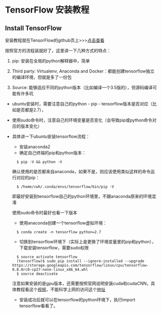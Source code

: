 # TensorFlow 安装教程
## Install TensorFlow

安装教程就在TensorFlow的github页上>>>[点击查看](https://github.com/tensorflow/tensorflow/blob/master/tensorflow/g3doc/get_started/os_setup.md)

按照官方的流程装就好了，这里讲一下几种方式的特点：

1. pip: 安装在全局的python解释器中，简单

2. Third party: Virtualenv, Anaconda and Docker：都能创建tensorflow独立的编译环境，但就是多了一份包

3. Source: 能够适应不同的python版本（比如编译一个3.5版的），但源码编译可能有许多坑

- ubuntu安装时，需要注意自己的python - pip - tensorflow版本是否对应（比如是否都是2.7），
- 使用sudo命令时，注意自己的环境变量是否变化（会导致pip或python命令对应的版本变化）
- 具体讲一下ubuntu安装tensorflow流程：
  - 安装anaconda2
  - 确定自己终端的pip和python版本：
  ```
    $ pip -V && python -V
  ```
    确认使用的是否都来自anaconda，如果不是，则应该使用类似这样的命令运行对应的pip：
  ```
    $ /home/cwh/.conda/envs/tensorflow/bin/pip -V
  ```
  
  即最好安装到tensorflow自己的python环境里，不跟anaconda原来的环境混淆
  
    使用sudo命令时最好也看一下版本
    
  - 使用anaconda创建一个tensorflow虚拟环境：
  ```
    $ conda create -n tensorflow python=2.7
  ```
  - 切换到tensorflow环境下（实际上是更换了环境变量里的pip和python），下载安装tensorflow，需要sudo权限
  ```
    $ source activate tensorflow
    (tensorflow)$ sudo pip install --ignore-installed --upgrade https://storage.googleapis.com/tensorflow/linux/cpu/tensorflow-0.8.0rc0-cp27-none-linux_x86_64.whl
    $ source deactivate
  ```
  注意如果安装的是gpu版本，还需要按照官网说明安装cuda和cudaCNN，具体教程看这个[视频](https://www.youtube.com/watch?v=cVWVRA8XXxs)，不能科学上网的访问这个[地址]()
  
  - 安装成功后就可以在tensorflow的python环境下，执行import tensorflow看看了。
